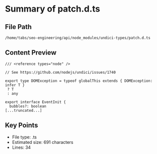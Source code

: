 # Summary of patch.d.ts
  
## File Path
`/home/tabs/seo-engineering/api/node_modules/undici-types/patch.d.ts`

## Content Preview
```
/// <reference types="node" />

// See https://github.com/nodejs/undici/issues/1740

export type DOMException = typeof globalThis extends { DOMException: infer T }
 ? T
 : any

export interface EventInit {
  bubbles?: boolean
[...truncated...]
```

## Key Points
- File type: .ts
- Estimated size: 691 characters
- Lines: 34

